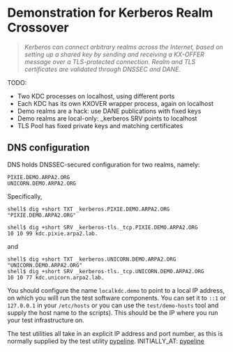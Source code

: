 # Demonstration for Kerberos Realm Crossover

> *Kerberos can connect arbitrary realms across the Internet,
> based on setting up a shared key by sending and receiving
> a KX-OFFER message over a TLS-protected connection.  Realm
> and TLS certificates are validated through DNSSEC and DANE.*


TODO:

  * Two KDC processes on localhost, using different ports
  * Each KDC has its own KXOVER wrapper process, again on localhost
  * Demo realms are a hack: use DANE publications with fixed keys
  * Demo realms are local-only: _kerberos SRV points to localhost
  * TLS Pool has fixed private keys and matching certificates


## DNS configuration

DNS holds DNSSEC-secured configuration for two realms, namely:

```
PIXIE.DEMO.ARPA2.ORG
UNICORN.DEMO.ARPA2.ORG
```

Specifically,

```
shell$ dig +short TXT _kerberos.PIXIE.DEMO.ARPA2.ORG
"PIXIE.DEMO.ARPA2.ORG"

shell$ dig +short SRV _kerberos-tls._tcp.PIXIE.DEMO.ARPA2.ORG
10 10 99 kdc.pixie.arpa2.lab.
```

and

```
shell$ dig +short TXT _kerberos.UNICORN.DEMO.ARPA2.ORG
"UNICORN.DEMO.ARPA2.ORG"
shell$ dig +short SRV _kerberos-tls._tcp.UNICORN.DEMO.ARPA2.ORG
10 10 77 kdc.unicorn.arpa2.lab.
```

You should configure the name `localkdc.demo` to point
to a local IP address, on which you willl run the test software
components.  You can set it to `::1` or `127.0.0.1` in your
`/etc/hosts` or you can use the `test/demo-hosts` tool and supply
the host name to the scripts).  This should be the IP where you
run your test infrastructure on.

The test utilities all take in an explicit IP address and port
number, as this is normally supplied by the test utility
[pypeline](https://github.com/arpa2/kxover/blob/master/PYPELINE.MD).
INITIALLY_AT:
[pypeline](https://github.com/arpa2/kxover/blob/tls-based-attempt/PYPELINE.MD)


